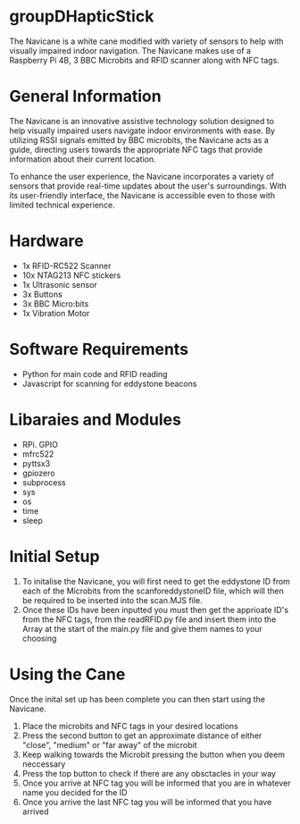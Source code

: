 # groupDHapticStick
The Navicane is a white cane modified with variety of sensors to help with visually impaired indoor navigation. The Navicane makes use of a Raspberry Pi 4B, 3 BBC Microbits and RFID scanner along with NFC tags.

# General Information
The Navicane is an innovative assistive technology solution designed to help visually impaired users navigate indoor environments with ease. By utilizing RSSI signals emitted by BBC microbits, the Navicane acts as a guide, directing users towards the appropriate NFC tags that provide information about their current location.

To enhance the user experience, the Navicane incorporates a variety of sensors that provide real-time updates about the user's surroundings. With its user-friendly interface, the Navicane is accessible even to those with limited technical experience.

# Hardware 
* 1x RFID-RC522 Scanner 
* 10x NTAG213 NFC stickers
* 1x Ultrasonic sensor 
* 3x Buttons
* 3x BBC Micro:bits 
* 1x Vibration Motor 

# Software Requirements
* Python for main code and RFID reading
* Javascript for scanning for eddystone beacons 

# Libaraies and Modules
* RPi. GPIO
* mfrc522
* pyttsx3 
* gpiozero
* subprocess
* sys
* os 
* time
* sleep

# Initial Setup
1. To initalise the Navicane, you will first need to get the eddystone ID from each of the Microbits from the scanforeddystoneID file, which will then be required to be inserted into the scan.MJS file. 
2. Once these IDs have been inputted you must then get the apprioate ID's from the NFC tags, from the readRFID.py file and insert them into the Array at the start of the main.py file and give them names to your choosing 

# Using the Cane
Once the inital set up has been complete you can then start using the Navicane.
1. Place the microbits and NFC tags in your desired locations
2. Press the second button to get an approximate distance of either "close", "medium" or "far away" of the microbit
3. Keep walking towards the Microbit pressing the button when you deem neccessary
4. Press the top button to check if there are any obsctacles in your way
5. Once you arrive at NFC tag you will be informed that you are in whatever name you decided for the ID
6. Once you arrive the last NFC tag you will be informed that you have arrived
